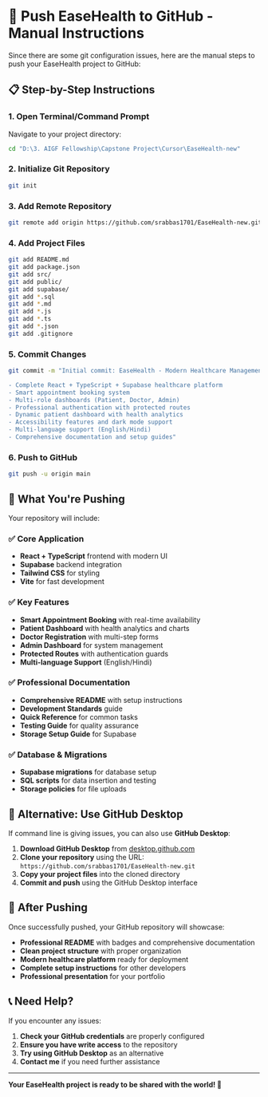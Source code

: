 # 🚀 Push EaseHealth to GitHub - Manual Instructions

Since there are some git configuration issues, here are the manual steps to push your EaseHealth project to GitHub:

## 📋 Step-by-Step Instructions

### 1. **Open Terminal/Command Prompt**
Navigate to your project directory:
```bash
cd "D:\3. AIGF Fellowship\Capstone Project\Cursor\EaseHealth-new"
```

### 2. **Initialize Git Repository**
```bash
git init
```

### 3. **Add Remote Repository**
```bash
git remote add origin https://github.com/srabbas1701/EaseHealth-new.git
```

### 4. **Add Project Files**
```bash
git add README.md
git add package.json
git add src/
git add public/
git add supabase/
git add *.sql
git add *.md
git add *.js
git add *.ts
git add *.json
git add .gitignore
```

### 5. **Commit Changes**
```bash
git commit -m "Initial commit: EaseHealth - Modern Healthcare Management Platform

- Complete React + TypeScript + Supabase healthcare platform
- Smart appointment booking system
- Multi-role dashboards (Patient, Doctor, Admin)
- Professional authentication with protected routes
- Dynamic patient dashboard with health analytics
- Accessibility features and dark mode support
- Multi-language support (English/Hindi)
- Comprehensive documentation and setup guides"
```

### 6. **Push to GitHub**
```bash
git push -u origin main
```

## 🎯 What You're Pushing

Your repository will include:

### ✅ **Core Application**
- **React + TypeScript** frontend with modern UI
- **Supabase** backend integration
- **Tailwind CSS** for styling
- **Vite** for fast development

### ✅ **Key Features**
- **Smart Appointment Booking** with real-time availability
- **Patient Dashboard** with health analytics and charts
- **Doctor Registration** with multi-step forms
- **Admin Dashboard** for system management
- **Protected Routes** with authentication guards
- **Multi-language Support** (English/Hindi)

### ✅ **Professional Documentation**
- **Comprehensive README** with setup instructions
- **Development Standards** guide
- **Quick Reference** for common tasks
- **Testing Guide** for quality assurance
- **Storage Setup Guide** for Supabase

### ✅ **Database & Migrations**
- **Supabase migrations** for database setup
- **SQL scripts** for data insertion and testing
- **Storage policies** for file uploads

## 🔧 Alternative: Use GitHub Desktop

If command line is giving issues, you can also use **GitHub Desktop**:

1. **Download GitHub Desktop** from [desktop.github.com](https://desktop.github.com)
2. **Clone your repository** using the URL: `https://github.com/srabbas1701/EaseHealth-new.git`
3. **Copy your project files** into the cloned directory
4. **Commit and push** using the GitHub Desktop interface

## 🎉 After Pushing

Once successfully pushed, your GitHub repository will showcase:

- **Professional README** with badges and comprehensive documentation
- **Clean project structure** with proper organization
- **Modern healthcare platform** ready for deployment
- **Complete setup instructions** for other developers
- **Professional presentation** for your portfolio

## 📞 Need Help?

If you encounter any issues:
1. **Check your GitHub credentials** are properly configured
2. **Ensure you have write access** to the repository
3. **Try using GitHub Desktop** as an alternative
4. **Contact me** if you need further assistance

---

**Your EaseHealth project is ready to be shared with the world! 🌟**
